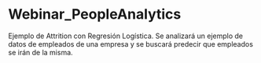 # Webinar_PeopleAnalytics
Ejemplo de Attrition con Regresión Logística.
Se analizará un ejemplo de datos de empleados de una empresa y se buscará predecir que empleados se irán de la misma.
